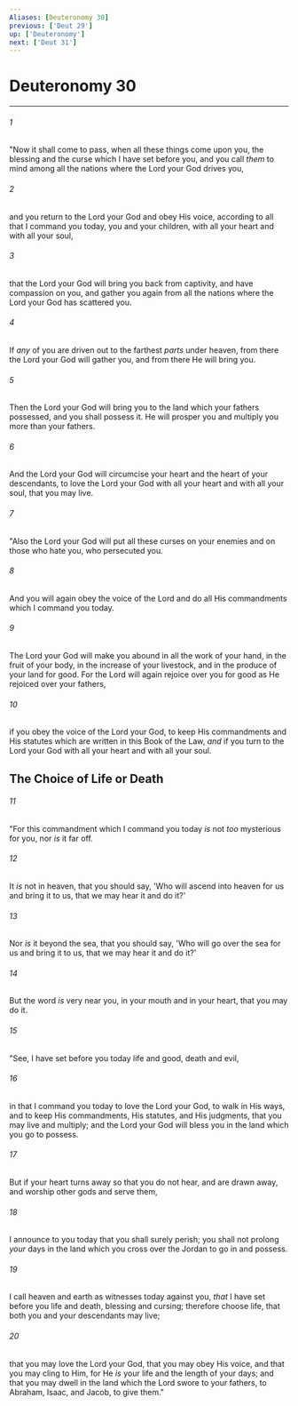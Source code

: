 ```yaml
---
Aliases: [Deuteronomy 30]
previous: ['Deut 29']
up: ['Deuteronomy']
next: ['Deut 31']
---
```

# Deuteronomy 30

***


###### 1 
"Now it shall come to pass, when all these things come upon you, the blessing and the curse which I have set before you, and you call _them_ to mind among all the nations where the Lord your God drives you, 

###### 2 
and you return to the Lord your God and obey His voice, according to all that I command you today, you and your children, with all your heart and with all your soul, 

###### 3 
that the Lord your God will bring you back from captivity, and have compassion on you, and gather you again from all the nations where the Lord your God has scattered you. 

###### 4 
If _any_ of you are driven out to the farthest _parts_ under heaven, from there the Lord your God will gather you, and from there He will bring you. 

###### 5 
Then the Lord your God will bring you to the land which your fathers possessed, and you shall possess it. He will prosper you and multiply you more than your fathers. 

###### 6 
And the Lord your God will circumcise your heart and the heart of your descendants, to love the Lord your God with all your heart and with all your soul, that you may live. 

###### 7 
"Also the Lord your God will put all these curses on your enemies and on those who hate you, who persecuted you. 

###### 8 
And you will again obey the voice of the Lord and do all His commandments which I command you today. 

###### 9 
The Lord your God will make you abound in all the work of your hand, in the fruit of your body, in the increase of your livestock, and in the produce of your land for good. For the Lord will again rejoice over you for good as He rejoiced over your fathers, 

###### 10 
if you obey the voice of the Lord your God, to keep His commandments and His statutes which are written in this Book of the Law, _and_ if you turn to the Lord your God with all your heart and with all your soul.

## The Choice of Life or Death 

###### 11 
"For this commandment which I command you today _is_ not _too_ mysterious for you, nor _is_ it far off. 

###### 12 
It _is_ not in heaven, that you should say, 'Who will ascend into heaven for us and bring it to us, that we may hear it and do it?' 

###### 13 
Nor _is_ it beyond the sea, that you should say, 'Who will go over the sea for us and bring it to us, that we may hear it and do it?' 

###### 14 
But the word _is_ very near you, in your mouth and in your heart, that you may do it. 

###### 15 
"See, I have set before you today life and good, death and evil, 

###### 16 
in that I command you today to love the Lord your God, to walk in His ways, and to keep His commandments, His statutes, and His judgments, that you may live and multiply; and the Lord your God will bless you in the land which you go to possess. 

###### 17 
But if your heart turns away so that you do not hear, and are drawn away, and worship other gods and serve them, 

###### 18 
I announce to you today that you shall surely perish; you shall not prolong _your_ days in the land which you cross over the Jordan to go in and possess. 

###### 19 
I call heaven and earth as witnesses today against you, _that_ I have set before you life and death, blessing and cursing; therefore choose life, that both you and your descendants may live; 

###### 20 
that you may love the Lord your God, that you may obey His voice, and that you may cling to Him, for He _is_ your life and the length of your days; and that you may dwell in the land which the Lord swore to your fathers, to Abraham, Isaac, and Jacob, to give them."
